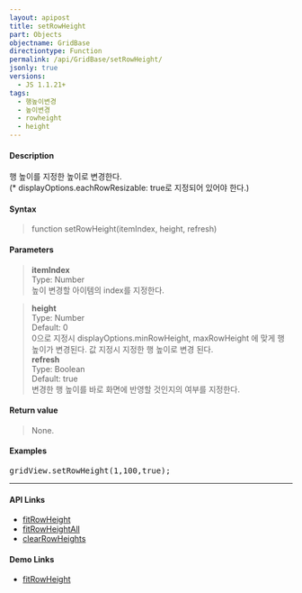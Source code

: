 ```yaml
---
layout: apipost
title: setRowHeight
part: Objects
objectname: GridBase
directiontype: Function
permalink: /api/GridBase/setRowHeight/
jsonly: true
versions:
  - JS 1.1.21+
tags:
  - 행높이변경
  - 높이변경
  - rowheight
  - height
---
```



#### Description

 행 높이를 지정한 높이로 변경한다.      
 (* displayOptions.eachRowResizable: true로 지정되어 있어야 한다.)

#### Syntax

> function setRowHeight(itemIndex, height, refresh)  

#### Parameters

> **itemIndex**  
> Type: Number  
> 높이 변경할 아이템의 index를 지정한다.  

> **height**  
> Type: Number  
> Default: 0  
> 0으로 지정시 displayOptions.minRowHeight, maxRowHeight 에 맞게 행 높이가 변경된다. 값 지정시 지정한 행 높이로 변경 된다.    
> **refresh**  
> Type: Boolean  
> Default: true  
> 변경한 행 높이를 바로 화면에 반영할 것인지의 여부를 지정한다.    


#### Return value

> None.  

#### Examples 

<pre class="prettyprint">
gridView.setRowHeight(1,100,true);    
</pre>

---

#### API Links

* [fitRowHeight](/api/GridBase/fitRowHeight)
* [fitRowHeightAll](/api/GridBase/fitRowHeightAll)
* [clearRowHeights](/api/GridBase/clearRowHeights)

#### Demo Links

* [fitRowHeight](http://demo.realgrid.com/Demo/fitRowHeight)